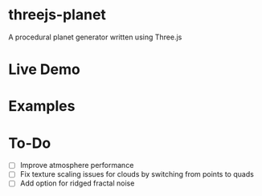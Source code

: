 # threejs-planet

A procedural planet generator written using Three.js

# Live Demo

<!-- https://dgreenheck.github.io/threejs-procedural-planets/ -->

# Examples

<!-- ![maxresdefault](https://github.com/dgreenheck/threejs-procedural-planets/assets/3814912/6072cd55-5015-4b0b-a8f5-f32197141187) -->

<!-- ![Screenshot 2023-12-11 092444](https://github.com/dgreenheck/threejs-procedural-planets/assets/3814912/8d3de1e3-b339-4f22-8276-41ddbe55da4d) -->

# To-Do

- [ ] Improve atmosphere performance
- [ ] Fix texture scaling issues for clouds by switching from points to quads
- [ ] Add option for ridged fractal noise
